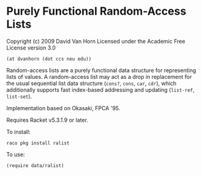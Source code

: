 Purely Functional Random-Access Lists
=====================================

Copyright (c) 2009 David Van Horn
Licensed under the Academic Free License version 3.0

`(at dvanhorn (dot ccs neu edu))`

Random-access lists are a purely functional data structure for
representing lists of values. A random-access list may act as a drop
in replacement for the usual sequential list data structure (`cons?`,
`cons`, `car`, `cdr`), which additionally supports fast index-based
addressing and updating (`list-ref`, `list-set`).

Implementation based on Okasaki, FPCA '95.

Requires Racket v5.3.1.9 or later.

To install:

```
raco pkg install ralist
```
To use:

```
(require data/ralist)
```
